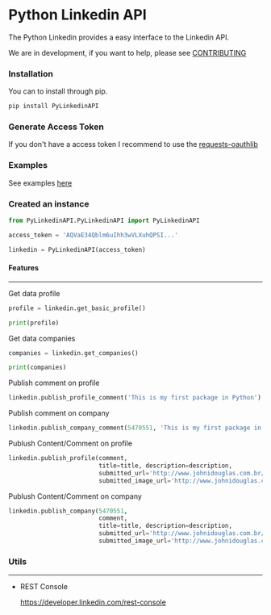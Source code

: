 # Python Linkedin API

The Python Linkedin provides a easy interface to the Linkedin API.

We are in development, if you want to help, please see [CONTRIBUTING](https://github.com/johnidm/PyLinkedinAPI/blob/master/CONTRIBUTING.rst)

### Installation

You can to install through pip.

```python
pip install PyLinkedinAPI
```

### Generate Access Token

If you don't have a access token I recommend to use the [requests-oauthlib](https://github.com/requests/requests-oauthlib)

### Examples

See examples [here](https://github.com/johnidm/PyLinkedinAPI/blob/master/examples/basic.py)

### Created an instance

```python
from PyLinkedinAPI.PyLinkedinAPI import PyLinkedinAPI

access_token = 'AQVaE34Qblm6uIhh3wVLXuhQPSI...'

linkedin = PyLinkedinAPI(access_token)
```

#### Features
--------

Get data profile

```python
profile = linkedin.get_basic_profile()

print(profile)
```

Get data companies

```python
companies = linkedin.get_companies()

print(companies)
```

Publish comment on profile

```python
linkedin.publish_profile_comment('This is my first package in Python')
```

Publish comment on company


```python
linkedin.publish_company_comment(5470551, 'This is my first package in Python')
```

Publush Content/Comment on profile

```python
linkedin.publish_profile(comment,
                         title=title, description=description,
                         submitted_url='http://www.johnidouglas.com.br/',
                         submitted_image_url='http://www.johnidouglas.com.br/logo.jpeg')
```

Publush Content/Comment on company

```python
linkedin.publish_company(5470551,
                         comment,
                         title=title, description=description,
                         submitted_url='http://www.johnidouglas.com.br/',
                         submitted_image_url='http://www.johnidouglas.com.br/logo.jpeg)

```


### Utils
--------

* REST Console

	https://developer.linkedin.com/rest-console





